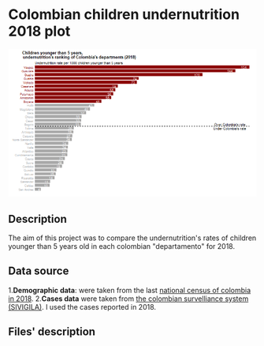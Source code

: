 # Colombian children undernutrition 2018 plot
![](Plots/Plot_English.png)

## Description
The aim of this project was to compare the undernutrition's rates of children younger than 5 years old in each colombian "departamento" for 2018.

## Data source
1.**Demographic data**: were taken from the last [national census of colombia in 2018](http://microdatos.dane.gov.co/index.php/catalog/643/get_microdata).
2.**Cases data** were taken from [the colombian survelliance system (SIVIGILA)](http://portalsivigila.ins.gov.co/Paginas/Buscador.aspx). I used the cases reported in 2018.

## Files' description
